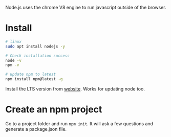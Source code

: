 Node.js uses the chrome V8 engine to run javascript outside of the browser. 

# Install

```bash
# linux
sudo apt install nodejs -y

# Check installation success
node -v
npm -v

# update npm to latest
npm install npm@latest -g
```

Install the LTS version from [website](https://nodejs.org/en/download/). Works for updating node too.

# Create an npm project
Go to a project folder and run `npm init`. It will ask a few questions and generate a package.json file.